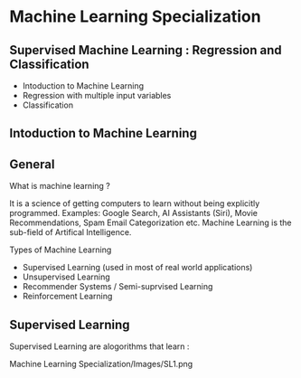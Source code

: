 # Machine Learning Specialization

## Supervised Machine Learning : Regression and Classification
* Intoduction to Machine Learning
* Regression with multiple input variables
* Classification

## Intoduction to Machine Learning
## General
What is machine learning ? 

It is a science of getting computers to learn without being explicitly programmed.
Examples: Google Search, AI Assistants (Siri), Movie Recommendations, Spam Email Categorization etc.
Machine Learning is the sub-field of Artifical Intelligence.

Types of Machine Learning 
* Supervised Learning (used in most of real world applications)
* Unsupervised Learning
* Recommender Systems / Semi-suprvised Learning
* Reinforcement Learning

## Supervised Learning 
Supervised Learning are alogorithms that learn :

Machine Learning Specialization/Images/SL1.png
